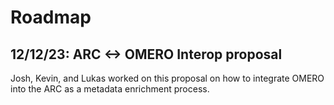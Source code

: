 # Roadmap

## 12/12/23: ARC <-> OMERO Interop proposal

Josh, Kevin, and Lukas worked on this proposal on how to integrate OMERO into the ARC as a metadata enrichment process.